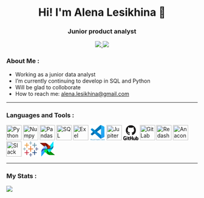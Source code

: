 <div id="header" align="center">
  <h1> Hi! I'm Alena Lesikhina 👋 </h2>
  <h3> Junior product analyst </h3>
</div>
<div id="badges" align="center">
  <a href="https://hh.ru/resume/95b7b114ff0b2f69c90039ed1f59334330316f?hhtmFrom=resume_list">
    <img src="https://img.shields.io/badge/HeadHunter-red?style=for-the-badge">
  </a>
  <a href="https://www.linkedin.com/in/%D0%B0%D0%BB%D1%91%D0%BD%D0%B0-%D0%BB%D0%B5%D1%81%D0%B8%D1%85%D0%B8%D0%BD%D0%B0-3853b0260/">
    <img src="https://img.shields.io/badge/LinkedIn-blue?logo=linkedin&logoColor=white&style=for-the-badge">
  </a>
</div>
  

### About Me :

- Working as a junior data analyst
- I’m currently continuing to develop in SQL and Python
- Will be glad to colloborate
- How to reach me: alena.lesikhina@gmail.com

---
### Languages and Tools :

<div align="left">
 <img src = "https://cdn.jsdelivr.net/gh/devicons/devicon/icons/python/python-original.svg" title="Python" width="40" height="40">
 <img src = "https://cdn.jsdelivr.net/gh/devicons/devicon/icons/numpy/numpy-original.svg" title="Numpy" width="40" height="40">
 <img src = "https://cdn.jsdelivr.net/gh/devicons/devicon/icons/pandas/pandas-original.svg" title="Pandas" width="40" height="40">
 <img src = "https://cdn.jsdelivr.net/gh/devicons/devicon/icons/mysql/mysql-plain.svg" title="SQL" width="40" height="40">
 <img src = "https://upload.wikimedia.org/wikipedia/commons/3/34/Microsoft_Office_Excel_%282019%E2%80%93present%29.svg" title="Exel" width="40" height="40">
 <img src = "https://github.com/devicons/devicon/blob/master/icons/vscode/vscode-original-wordmark.svg" title="VSC" width="40" height="40">
 <img src = "https://cdn.jsdelivr.net/gh/devicons/devicon/icons/jupyter/jupyter-original-wordmark.svg" title="Jupiter" width="40" height="40">
 <img src = "https://github.com/devicons/devicon/blob/master/icons/github/github-original-wordmark.svg" title="GitHub" width="40" height="40">
 <img src = "https://cdn.jsdelivr.net/gh/devicons/devicon/icons/gitlab/gitlab-plain-wordmark.svg" title="GitLab" width="40" height="40">
 <img src = "https://www.vectorlogo.zone/logos/redashio/redashio-icon.svg" title="Redash" width="40" height="40">
 <img src = "https://cdn.jsdelivr.net/gh/devicons/devicon/icons/anaconda/anaconda-original.svg" title="Anaconda" width="40" height="40">
 <img src = "https://cdn.jsdelivr.net/gh/devicons/devicon/icons/slack/slack-original.svg" title="Slack" width="40" height="40">
 <img src = "https://github.com/AlenaLes/tools-logos/blob/main/tableau-software%20(1).svg" title="Tableau" width="40" height="40">
 <img src = "https://github.com/AlenaLes/tools-logos/blob/main/airflow-svgrepo-com.svg" title="Airflow" width="40" height="40">
</div> 
 
 ---
 ### My Stats :
![](http://github-profile-summary-cards.vercel.app/api/cards/profile-details?username=AlenaLes&theme=nord_dark)
